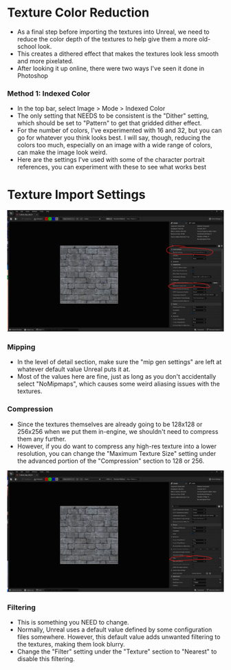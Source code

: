 # Texture Color Reduction

- As a final step before importing the textures into Unreal, we need to reduce the color depth of the textures to help give them a more old-school look.
- This creates a dithered effect that makes the textures look less smooth and more pixelated.
- After looking it up online, there were two ways I've seen it done in Photoshop

### Method 1: Indexed Color
- In the top bar, select Image > Mode > Indexed Color
- The only setting that NEEDS to be consistent is the "Dither" setting, which should be set to "Pattern" to get that gridded dither effect.
- For the number of colors, I've experimented with 16 and 32, but you can go for whatever you think looks best. I will say, though, reducing the colors too much, especially on an image with a wide range of colors, can make the image look weird.
- Here are the settings I've used with some of the character portrait references, you can experiment with these to see what works best

# Texture Import Settings
![](<../../../_Meta/Attachments/Pasted image 20250518154551.png>)

### Mipping
- In the level of detail section, make sure the "mip gen settings" are left at whatever default value Unreal puts it at.
- Most of the values here are fine, just as long as you don't accidentally select "NoMipmaps", which causes some weird aliasing issues with the textures.

### Compression
- Since the textures themselves are already going to be 128x128 or 256x256 when we put them in-engine, we shouldn't need to compress them any further.
- However, if you do want to compress any high-res texture into a lower resolution, you can change the "Maximum Texture Size" setting under the advanced portion of the "Compression" section to 128 or 256.

![](<../../../_Meta/Attachments/Pasted image 20250518155031.png>)

### Filtering
- This is something you NEED to change.
- Normally, Unreal uses a default value defined by some configuration files somewhere. However, this default value adds unwanted filtering to the textures, making them look blurry.
- Change the "Filter" setting under the "Texture" section to "Nearest" to disable this filtering.
